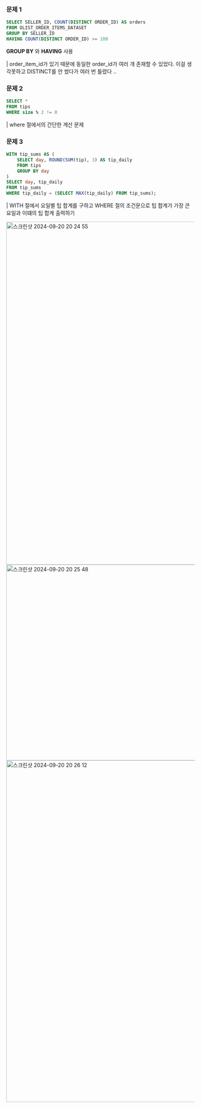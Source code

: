 ### 문제 1

```sql
SELECT SELLER_ID, COUNT(DISTINCT ORDER_ID) AS orders
FROM OLIST_ORDER_ITEMS_DATASET
GROUP BY SELLER_ID
HAVING COUNT(DISTINCT ORDER_ID) >= 100
```
   
**GROUP BY** 와 **HAVING** 사용  

| order_item_id가 있기 때문에 동일한 order_id가 여러 개 존재할 수 있었다. 이걸 생각못하고 DISTINCT를 안 썼다가 여러 번 틀렸다 ..  



### 문제 2

```sql
SELECT *
FROM tips
WHERE size % 2 != 0
```


| where 절에서의 간단한 계산 문제  



### 문제 3

```sql
WITH tip_sums AS (
    SELECT day, ROUND(SUM(tip), 3) AS tip_daily
    FROM tips
    GROUP BY day
)
SELECT day, tip_daily
FROM tip_sums
WHERE tip_daily = (SELECT MAX(tip_daily) FROM tip_sums);
```



| WITH 절에서 요일별 팁 합계를 구하고 WHERE 절의 조건문으로 팁 합계가 가장 큰 요일과 이떄의 팁 합계 출력하기
  
  
<img width="916" alt="스크린샷 2024-09-20 20 24 55" src="https://github.com/user-attachments/assets/0c4b1788-c4a8-4ddf-bd09-07395102e3d8">

<img width="523" alt="스크린샷 2024-09-20 20 25 48" src="https://github.com/user-attachments/assets/451ef6c1-1661-4228-9305-0840f6100d17">

  
<img width="913" alt="스크린샷 2024-09-20 20 26 12" src="https://github.com/user-attachments/assets/ef2a3d35-db93-4f5f-9ecb-dbc764e15ce7">



